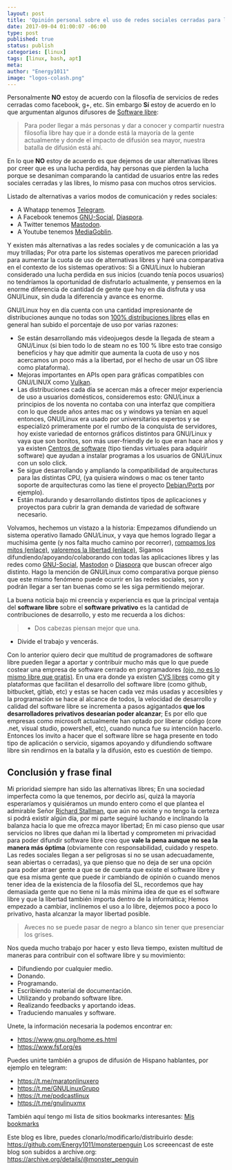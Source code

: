 ```yaml
---
layout: post
title: 'Opinión personal sobre el uso de redes sociales cerradas para la difusión del software libre'
date: 2017-09-04 01:00:07 -06:00
type: post
published: true
status: publish
categories: [linux]
tags: [linux, bash, apt]
meta:
author: "Energy1011"
image: "logos-colash.png"
---
```


Personalmente **NO** estoy de acuerdo con la filosofía de servicios de redes cerradas como facebook, g+, etc. Sin embargo **Sí** estoy de acuerdo en lo que argumentan algunos difusores de [Software libre](https://www.gnu.org/philosophy/free-sw.es.html):

> Para poder llegar a más personas y dar a conocer y compartir nuestra filosofía libre hay que ir a donde está la mayoría de la gente actualmente y donde el impacto de difusión sea mayor, nuestra batalla de difusión está ahí.

En lo que **NO** estoy de acuerdo es que dejemos de usar alternativas libres por creer que es una lucha perdida, hay personas que pierden la lucha porque se desaniman comparando la cantidad de usuarios entre las redes sociales cerradas y las libres, lo mismo pasa con muchos otros servicios.

Listado de alternativas a varios modos de comunicación y redes sociales:
- A Whatapp tenemos [Telegram](https://telegram.org/).
- A Facebook tenemos [GNU-Social](https://gnu.io/social/try/), [Diaspora](https://www.joindiaspora.com/).
- A Twitter tenemos [Mastodon](https://mastodon.social/about).
- A Youtube tenemos [MediaGoblin](https://mediagoblin.org/).

Y existen más alternativas a las redes sociales y de comunicación a las ya muy trilladas; Por otra parte los sistemas operativos me parecen prioridad para aumentar la cuota de uso de alternativas libres y haré una comparativa en el contexto de los sistemas operativos: Si a GNU/Linux lo hubieran considerado una lucha perdida en sus inicios (cuando tenía pocos usuarios) no tendríamos la oportunidad de disfrutarlo actualmente, y pensemos en la enorme diferencia de cantidad de gente que hoy en día disfruta y usa GNU/Linux, sin duda la diferencia y avance es enorme.

GNU/Linux hoy en día cuenta con una cantidad impresionante de distribuciones aunque no todas son [100% distribuciones libres](https://www.gnu.org/distros/) ellas en general han subido el porcentaje de uso por varias razones:
- Se están desarrollando más videojuegos desde la llegada de steam a GNU/Linux (si bien todo lo de steam no es 100 % libre esto trae consigo beneficios y hay que admitir que aumenta la cuota de uso y nos acercamos un poco más a la libertad, por el hecho de usar un OS libre como plataforma).
- Mejoras importantes en APIs open para gráficas compatibles con GNU/LINUX como [Vulkan](https://es.wikipedia.org/wiki/Vulkan).
- Las distribuciones cada día se acercan más a ofrecer mejor experiencia de uso a usuarios domésticos, consideremos esto: GNU/Linux a principios de los noventa no contaba con una interfaz que compitiera con lo que desde años antes mac os y windows ya tenían en aquel entonces, GNU/Linux era usado por universitarios expertos y se especializó primeramente por el rumbo de la conquista de servidores, hoy existe variedad de entornos gráficos distintos para GNU/Linux y vaya que son bonitos, son más user-friendly de lo que eran hace años y ya existen [Centros de software](https://es.wikipedia.org/wiki/Centro_de_software_de_Ubuntu) (tipo tiendas virtuales para adquirir software) que ayudan a instalar programas a los usuarios de GNU/Linux con un solo click.
- Se sigue desarrollando y ampliando la compatibilidad de arquitecturas para las distintas CPU, (ya quisiera windows o mac os tener tanto soporte de arquitecturas como las tiene el proyecto [Debian/Ports](https://www.debian.org/ports/index.es.html) por ejemplo).
- Están madurando y desarrollando distintos tipos de aplicaciones y proyectos para cubrir la gran demanda de variedad de software necesario.

Volvamos, hechemos un vistazo a la historia: Empezamos difundiendo un sistema operativo llamado GNU/Linux, y vaya que hemos logrado llegar a muchisima gente (y nos falta mucho camino por recorrer), [rompamos los mitos (enlace)](https://energy1011.github.io/monsterpenguin/post/2017/06/07/mitos-de-gnulinux-y-el-software-libre.html), [valoremos la libertad (enlace)](https://energy1011.github.io/monsterpenguin/post/2016/12/29/gnulinux-y-la-libertad.html), Sigamos difundiendo/apoyando/colaborando con todas las aplicaciones libres y las redes como [GNU-Social](https://gnu.io/social/try/), [Mastodon](https://mastodon.social/about) o [Diaspora](https://www.joindiaspora.com/) que buscan ofrecer algo distinto. Hago la mención de GNU/Linux como comparativa porque pienso que este mismo fenómeno puede ocurrir en las redes sociales, son y podrán llegar a ser tan buenas como se les siga permitiendo mejorar.

La buena noticia bajo mi creencia y experiencia es que la principal ventaja del **software libre** sobre el **software privativo** es la cantidad de contribuciones de desarrollo, y esto me recuerda a los dichos:
> - Dos cabezas piensan mejor que una.
- Divide el trabajo y vencerás.

Con lo anterior quiero decir que multitud de programadores de software libre pueden llegar a aportar y contribuir mucho más que lo que puede costear una empresa de software cerrado en programadores [(ojo, no es lo mismo libre que gratis)](https://blog.desdelinux.net/cual-es-la-diferencia-entre-el-software-libre-y-el-software-gratuito/). En una era donde ya existen [CVS libres](https://es.wikipedia.org/wiki/CVS) como git y plataformas que facilitan el desarrollo del software libre (como github, bitbucket, gitlab, etc) y estas se hacen cada vez más usadas y accesibles y la programación se hace al alcance de todos, la velocidad de desarrollo y calidad del software libre se incrementa a pasos agigantados **que los desarrolladores privativos desearían poder alcanzar**; Es por ello que empresas como microsoft actualmente han optado por liberar código (core .net, visual studio, powershell, etc), cuando nunca fue su intención hacerlo. Entonces los invito a hacer que el software libre se haga presente en todo tipo de aplicación o servicio, sigamos apoyando y difundiendo software libre sin rendirnos en la batalla y la difusión, esto es cuestión de tiempo.

## Conclusión y frase final
Mi prioridad siempre han sido las alternativas libres; En una sociedad imperfecta como la que tenemos, por decirlo así, quizá la mayoría esperaríamos y quisiéramos un mundo entero como el que plantea el admirable Señor [Richard Stallman](https://stallman.org/), que aún no existe y no tengo la certeza si podrá existir algún día, por mi parte seguiré luchando e inclinando la balanza hacia lo que me ofrezca mayor libertad; En mi caso pienso que usar servicios no libres que dañan mi la libertad y comprometen mi privacidad para poder difundir software libre creo que **vale la pena aunque no sea la manera más óptima** (obviamente con responsabilidad, cuidado y respeto. Las redes sociales llegan a ser peligrosas si no se usan adecuadamente, sean abiertas o cerradas), ya que pienso que no deja de ser una opción para poder atraer gente a que se de cuenta que existe el software libre y que esa misma gente que puede ir cambiando de opinión o cuando menos tener idea de la existencia de la filosofía del SL, recordemos que hay demasiada gente que no tiene ni la más mínima idea de que es el software libre y que la libertad también importa dentro de la informática; Hemos empezado a cambiar, inclinemos el uso a lo libre, dejemos poco a poco lo privativo, hasta alcanzar la mayor libertad posible.


> Aveces no se puede pasar de negro a blanco sin tener que presenciar los grises.

Nos queda mucho trabajo por hacer y esto lleva tiempo, existen multitud de maneras para contribuir con el software libre y su movimiento:
- Difundiendo por cualquier medio.
- Donando.
- Programando.
- Escribiendo material de documentación.
- Utilizando y probando software libre.
- Realizando feedbacks y aportando ideas.
- Traduciendo manuales y software.

Unete, la información necesaria la podemos encontrar en:
- <https://www.gnu.org/home.es.html>
- <https://www.fsf.org/es>

Puedes unirte también a grupos de difusión de Hispano hablantes, por ejemplo en telegram:
- <https://t.me/maratonlinuxero>
- <https://t.me/GNULinuxGrupo>
- <https://t.me/podcastlinux>
- <https://t.me/gnulinuxmx>

También aquí tengo mi lista de sitios bookmarks interesantes:
[Mis bookmarks](https://energy1011.github.io/monsterpenguin/bookmarks/)

Este blog es libre, puedes clonarlo/modificarlo/distribuirlo desde: <https://github.com/Energy1011/monsterpenguin>
Los screeencast de este blog son subidos a archive.org: <https://archive.org/details/@monster_penguin>



